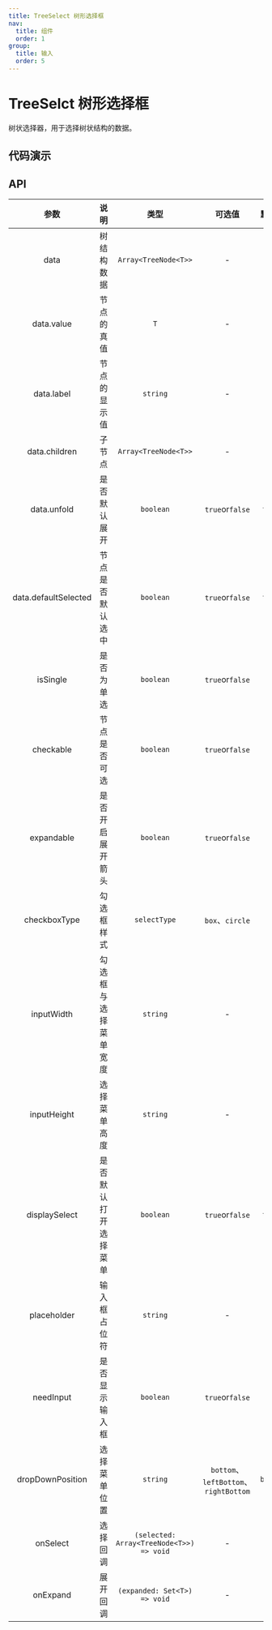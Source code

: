 ```yaml
---
title: TreeSelect 树形选择框
nav:
  title: 组件
  order: 1
group:
  title: 输入
  order: 5
---
```


# TreeSelct 树形选择框

树状选择器，用于选择树状结构的数据。

## 代码演示

<!-- 
<code src="./demo/trigger.tsx"></code>

<code src="./demo/forbidden.tsx"></code>

<code src="./demo/location.tsx"></code>  -->

## API

| 参数 | 说明 | 类型 | 可选值 | 默认值 |
| :---: | :---: | :---: | :---: | :---: |
| data | 树结构数据 | `Array<TreeNode<T>>` | - | - |
| data.value | 节点的真值 | `T` | - | - |
| data.label | 节点的显示值 | `string` | - | - |
| data.children | 子节点 | `Array<TreeNode<T>>` | - | - |
| data.unfold | 是否默认展开 | `boolean` | `true`or`false` | `false` |
| data.defaultSelected | 节点是否默认选中 | `boolean` | `true`or`false` | `false` |
| isSingle | 是否为单选 | `boolean` | `true`or`false` | `true` |
| checkable | 节点是否可选 | `boolean` | `true`or`false` | `true` |
| expandable | 是否开启展开箭头 | `boolean` | `true`or`false` | `true` |
| checkboxType | 勾选框样式 | `selectType` | `box`、`circle` | `box` |
| inputWidth | 勾选框与选择菜单宽度 | `string` | - | - |
| inputHeight | 选择菜单高度 | `string` | - | - |
| displaySelect | 是否默认打开选择菜单 | `boolean` | `true`or`false` | `false` |
| placeholder | 输入框占位符 | `string` | - | - |
| needInput | 是否显示输入框 | `boolean` | `true`or`false` | `true` |
| dropDownPosition | 选择菜单位置 | `string` | `bottom`、`leftBottom`、`rightBottom` | `bottom` |
| onSelect | 选择回调 | `(selected: Array<TreeNode<T>>) => void` | - | - |
| onExpand | 展开回调 | `(expanded: Set<T>) => void` | - | - |
